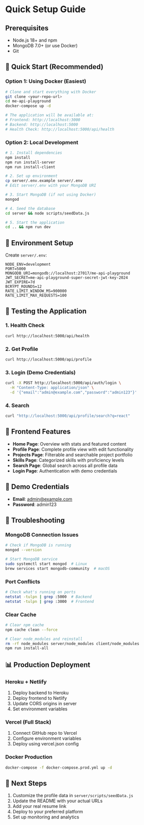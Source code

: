 # Quick Setup Guide

## Prerequisites
- Node.js 18+ and npm
- MongoDB 7.0+ (or use Docker)
- Git

## 🚀 Quick Start (Recommended)

### Option 1: Using Docker (Easiest)
```bash
# Clone and start everything with Docker
git clone <your-repo-url>
cd me-api-playground
docker-compose up -d

# The application will be available at:
# Frontend: http://localhost:3000
# Backend: http://localhost:5000
# Health Check: http://localhost:5000/api/health
```

### Option 2: Local Development
```bash
# 1. Install dependencies
npm install
npm run install-server
npm run install-client

# 2. Set up environment
cp server/.env.example server/.env
# Edit server/.env with your MongoDB URI

# 3. Start MongoDB (if not using Docker)
mongod

# 4. Seed the database
cd server && node scripts/seedData.js

# 5. Start the application
cd .. && npm run dev
```

## 🔧 Environment Setup

Create `server/.env`:
```env
NODE_ENV=development
PORT=5000
MONGODB_URI=mongodb://localhost:27017/me-api-playground
JWT_SECRET=me-api-playground-super-secret-jwt-key-2024
JWT_EXPIRE=7d
BCRYPT_ROUNDS=12
RATE_LIMIT_WINDOW_MS=900000
RATE_LIMIT_MAX_REQUESTS=100
```

## 🧪 Testing the Application

### 1. Health Check
```bash
curl http://localhost:5000/api/health
```

### 2. Get Profile
```bash
curl http://localhost:5000/api/profile
```

### 3. Login (Demo Credentials)
```bash
curl -X POST http://localhost:5000/api/auth/login \
  -H "Content-Type: application/json" \
  -d '{"email":"admin@example.com","password":"admin123"}'
```

### 4. Search
```bash
curl "http://localhost:5000/api/profile/search?q=react"
```

## 📱 Frontend Features

- **Home Page**: Overview with stats and featured content
- **Profile Page**: Complete profile view with edit functionality
- **Projects Page**: Filterable and searchable project portfolio
- **Skills Page**: Categorized skills with proficiency levels
- **Search Page**: Global search across all profile data
- **Login Page**: Authentication with demo credentials

## 🔑 Demo Credentials

- **Email**: admin@example.com
- **Password**: admin123

## 🚨 Troubleshooting

### MongoDB Connection Issues
```bash
# Check if MongoDB is running
mongod --version

# Start MongoDB service
sudo systemctl start mongod  # Linux
brew services start mongodb-community  # macOS
```

### Port Conflicts
```bash
# Check what's running on ports
netstat -tulpn | grep :5000  # Backend
netstat -tulpn | grep :3000  # Frontend
```

### Clear Cache
```bash
# Clear npm cache
npm cache clean --force

# Clear node_modules and reinstall
rm -rf node_modules server/node_modules client/node_modules
npm run install-all
```

## 📊 Production Deployment

### Heroku + Netlify
1. Deploy backend to Heroku
2. Deploy frontend to Netlify
3. Update CORS origins in server
4. Set environment variables

### Vercel (Full Stack)
1. Connect GitHub repo to Vercel
2. Configure environment variables
3. Deploy using vercel.json config

### Docker Production
```bash
docker-compose -f docker-compose.prod.yml up -d
```

## 🎯 Next Steps

1. Customize the profile data in `server/scripts/seedData.js`
2. Update the README with your actual URLs
3. Add your real resume link
4. Deploy to your preferred platform
5. Set up monitoring and analytics
